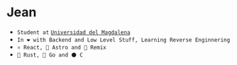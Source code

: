 # Jean

- `Student at` [`Universidad del Magdalena`](https://unimagdalena.edu.co)
- `In ❤️ with Backend and Low Level Stuff, Learning Reverse Enginnering`
- `⚛ React, 🚀 Astro and 🌈 Remix`
- `🦀 Rust, 🔵 Go and ⚫ C`

